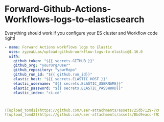# Forward-Github-Actions-Workflows-logs-to-elasticsearch


Everything should work if you configure your ES cluster and Workflow code right!


```yaml
- name: Forward Actions workflows logs to Elastic
  uses: zypeaLLas/upload-github-workflow-logs-to-elastic@1.16.0
  with:
    github_token: "${{ secrets.GITHUB }}"
    github_org: "yourOrg/User"
    github_repository: "yourRepo"
    github_run_id: "${{ github.run_id}}"
    elastic_host: "${{ secrets.ELASTIC_HOST }}"
    elastic_username: "${{ secrets.ELASTIC_USERNAME}}"
    elastic_password: "${{ secrets.ELASTIC_PASSWORD}}"
    elastic_index: "ci-cd"



![upload_tomd1](https://github.com/user-attachments/assets/25db7129-7c81-46e4-8a98-5047e622fb3e)
![upload_tomd2](https://github.com/user-attachments/assets/8bd9eacc-f92a-4973-adb6-dd4460502cbe)

